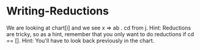 # Writing-Reductions

We are looking at chart[i] and we see x => ab . cd from j. Hint: Reductions are tricky, so as a hint, remember that you only want to do reductions if cd == []. Hint: You'll have to look back previously in the chart. 
